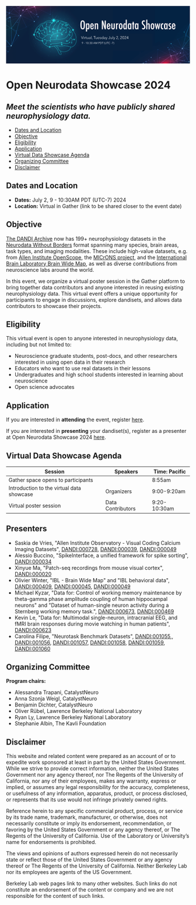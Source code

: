 <img alt="OpenNeuroDataShowcase banner" src="images/open_neurodata_showcase_banner.png">

# Open Neurodata Showcase 2024
## *Meet the scientists who have publicly shared neurophysiology data.*

* [Dates and Location](#dates-and-location)
* [Objective](#objective)
* [Eligibility](#eligibility)
* [Application](#application)
* [Virtual Data Showcase Agenda](#agenda)
* [Organizing Committee](#organizing-committee)
* [Disclaimer](#disclaimer)

## Dates and Location

- **Dates:** July 2, 9 - 10:30AM PDT (UTC-7) 2024
- **Location:** Virtual in Gather (link to be shared closer to the event date)

## Objective
[The DANDI Archive](http://dandiarchive.org) now has 199+ neurophysiology datasets in the 
[Neurodata Without Borders](http://nwb.org) format  spanning many species, brain  areas, task types, and imaging 
modalities. These include high-value datasets, e.g. from [Allen Institute OpenScope](https://dandiarchive.org/dandiset/search?search=openscope), the [MICrONS project](https://dandiarchive.org/dandiset/000402), and the 
[International Brain Laboratory Brain Wide Map](https://dandiarchive.org/dandiset/000409), as well as diverse contributions from neuroscience labs around the world.

In this event, we organize a virtual poster session in the Gather platform to bring together data contributors
and anyone interested in reusing existing neurophysiology data.
This virtual event offers a unique opportunity for participants to engage in discussions, explore dandisets, 
and allows data contributors to showcase their projects.

## Eligibility

This virtual event is open to anyone interested in neurophysiology data, including but not limited to:
* Neuroscience graduate students, post-docs, and other researchers interested in using open data in their research
* Educators who want to use real datasets in their lessons
* Undergraduates and high school students interested in learning about neuroscience
* Open science advocates

## Application

If you are interested in **attending** the event, register [here](https://forms.gle/amPd4h5kN9BPLX4g7). 

If you are interested in **presenting** your dandiset(s), register as a presenter at Open Neurodata Showcase 2024 [here](https://forms.gle/FwMEEtvQUtzFiEhg7).

## Virtual Data Showcase Agenda

| Session                                   | Speakers          | Time: Pacific |
|-------------------------------------------|-------------------|---------------|
| Gather space opens to participants        |                   | 8:55am        |
| Introduction to the virtual data showcase | Organizers        | 9:00-9:20am   |
| Virtual poster session                    | Data Contributors | 9:20-10:30am  |

## Presenters
* Saskia de Vries, "Allen Institute Observatory - Visual Coding Calcium Imaging Datasets", [DANDI:000728](https://dandiarchive.org/dandiset/000728/draft), [DANDI:000039](https://dandiarchive.org/dandiset/000039), [DANDI:000049](https://dandiarchive.org/dandiset/000049)
* Alessio Buccino, "SpikeInterface, a unified framework for spike sorting", [DANDI:000034](https://dandiarchive.org/dandiset/000034/0.211030.0713)
* Xinyue Ma, "Patch-seq recordings from mouse visual cortex", [DANDI:000020](https://dandiarchive.org/dandiset/000020/0.210913.1639)
* Olivier Winter, "IBL - Brain Wide Map" and "IBL behavioral data", [DANDI:000409](https://dandiarchive.org/dandiset/000409), [DANDI:000045](https://dandiarchive.org/dandiset/000045), [DANDI:000049](https://dandiarchive.org/dandiset/000049)
* Michael Kyzar, "Data for: Control of working memory maintenance by theta-gamma phase amplitude coupling of human hippocampal neurons" and "Dataset of human-single neuron activity during a Sternberg working memory task.", [DANDI:000673](https://dandiarchive.org/dandiset/000673), [DANDI:000469](https://dandiarchive.org/dandiset/000469)
* Kevin Le, "Data for: Multimodal single-neuron, intracranial EEG, and fMRI brain responses during movie watching in human patients", [DANDI:000623](https://dandiarchive.org/dandiset/000623)
* Carolina Filipe, "Neurotask Benchmark Datasets", [DANDI:001055](https://dandiarchive.org/dandiset/001055),, [DANDI:001056](https://dandiarchive.org/dandiset/001056), [DANDI:001057](https://dandiarchive.org/dandiset/001057), [DANDI:001058](https://dandiarchive.org/dandiset/001058), [DANDI:001059](https://dandiarchive.org/dandiset/001059), [DANDI:001060](https://dandiarchive.org/dandiset/001060)

## Organizing Committee

**Program chairs:**
* Alessandra Trapani, CatalystNeuro
* Anna Szonja Weigl, CatalystNeuro
* Benjamin Dichter, CatalystNeuro
* Oliver Rübel, Lawrence Berkeley National Laboratory
* Ryan Ly, Lawrence Berkeley National Laboratory
* Stephanie Albin, The Kavli Foundation


## Disclaimer

This website and related content were prepared as an account of or to expedite work sponsored at least in part by 
the United States Government. While we strive to provide correct information, neither the United States Government 
nor any agency thereof, nor The Regents of the University of California, nor any of their employees, makes any 
warranty, express or implied, or assumes any legal responsibility for the accuracy, completeness, or usefulness of 
any information, apparatus, product, or process disclosed, or represents that its use would not infringe privately 
owned rights.

Reference herein to any specific commercial product, process, or service by its trade name, trademark, manufacturer, 
or otherwise, does not necessarily constitute or imply its endorsement, recommendation, or favoring by the United 
States Government or any agency thereof, or The Regents of the University of California.  Use of the Laboratory or 
University’s name for endorsements is prohibited.

The views and opinions of authors expressed herein do not necessarily state or reflect those of the United States 
Government or any agency thereof or The Regents of the University of California.  Neither Berkeley Lab nor its 
employees are agents of the US Government.

Berkeley Lab web pages link to many other websites.  Such links do not constitute an endorsement of the content or 
company and we are not responsible for the content of such links.
